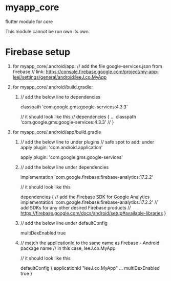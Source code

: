 # myapp_core

flutter module for core

This module cannot be run own its own.

# Firebase setup

1. for myapp_core/.android/app:
    // add the file google-services.json from firebase
    // link: https://console.firebase.google.com/project/my-app-leej/settings/general/android:leeJ.co.MyApp

2. for myapp_core/.android/build.gradle:
    1) // add the below line to dependencies

        classpath 'com.google.gms:google-services:4.3.3'

       // it should look like this
        //
        dependencies {
        ...
        classpath 'com.google.gms:google-services:4.3.3'
        //
        }   

3. for myapp_core/.android/app/build.gradle
    1) // add the below line to under plugins
       // safe spot to add: under apply plugin: 'com.android.application'

        apply plugin: 'com.google.gms.google-services'
    
    2) // add the below line under dependencies

        implementation 'com.google.firebase:firebase-analytics:17.2.2'
    
       // it should look like this

        dependencies {
        // add the Firebase SDK for Google Analytics
        implementation 'com.google.firebase:firebase-analytics:17.2.2'
        // add SDKs for any other desired Firebase products
        // https://firebase.google.com/docs/android/setup#available-libraries
        }   

    3) // add the below line under defaultConfig

        multiDexEnabled true

    4) // match the applicationId to the same name as firebase - Android package name
       // in this case, leeJ.co.MyApp

       // it should look like this

       defaultConfig {
        applicationId "leeJ.co.MyApp"
        ...
        multiDexEnabled true
    }
    